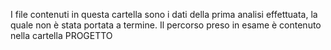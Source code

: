 I file contenuti in questa cartella sono i dati della prima analisi effettuata, la quale non è stata portata a termine.
Il percorso preso in esame è contenuto nella cartella PROGETTO
